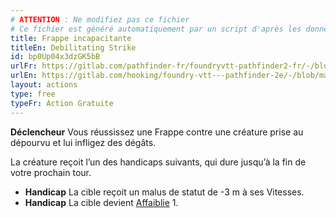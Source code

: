 ```yaml
---
# ATTENTION : Ne modifiez pas ce fichier
# Ce fichier est généré automatiquement par un script d'après les données du module Foundry VTT officiel et de sa traduction
title: Frappe incapacitante
titleEn: Debilitating Strike
id: bp0Up04x3dzGK5bB
urlFr: https://gitlab.com/pathfinder-fr/foundryvtt-pathfinder2-fr/-/blob/master/data/actions/bp0Up04x3dzGK5bB.htm
urlEn: https://gitlab.com/hooking/foundry-vtt---pathfinder-2e/-/blob/master/packs/data/actions.db/debilitating-strike.json
layout: actions
type: free
typeFr: Action Gratuite
---
```

**Déclencheur** Vous réussissez une Frappe contre une créature prise au dépourvu et lui infligez des dégâts.

La créature reçoit l’un des handicaps suivants, qui dure jusqu’à la fin de votre prochain tour.

- **Handicap** La cible reçoit un malus de statut de -3 m à ses Vitesses.
- **Handicap** La cible devient [Affaiblie](../conditions/affaibli.html) 1.
